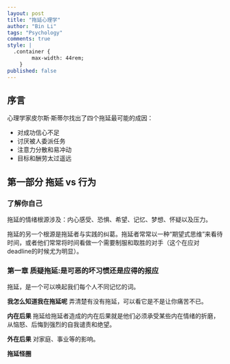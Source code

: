 ```yaml
---
layout: post
title: "拖延心理学"
author: "Bin Li"
tags: "Psychology"
comments: true
style: |
  .container {
        max-width: 44rem;
    } 
published: false
---
```


## 序言
心理学家皮尔斯·斯蒂尔找出了四个拖延最可能的成因：

* 对成功信心不足
* 讨厌被人委派任务
* 注意力分散和易冲动
* 目标和酬劳太过遥远

## 第一部分 拖延 vs 行为
### 了解你自己
拖延的情绪根源涉及：内心感受、恐惧、希望、记忆、梦想、怀疑以及压力。

拖延的另一个根源是拖延者与实践的纠葛。拖延者常常以一种“期望式思维”来看待时间，或者他们常常将时间看做一个需要制服和取胜的对手（这个在应对deadline的时候尤为明显）。

### 第一章 质疑拖延:是可恶的坏习惯还是应得的报应
拖延，是一个可以唤起我们每个人不同记忆的词。

**我怎么知道我在拖延呢**
弄清楚有没有拖延，可以看它是不是让你痛苦不已。

**内在后果**
拖延给拖延者造成的内在后果就是他们必须承受某些内在情绪的折磨，从恼怒、后悔到强烈的自我谴责和绝望。

**外在后果**
对家庭、事业等的影响。

**拖延怪圈**


